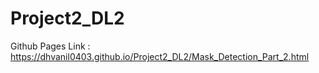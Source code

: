 # Project2_DL2

Github Pages Link : https://dhvanil0403.github.io/Project2_DL2/Mask_Detection_Part_2.html
